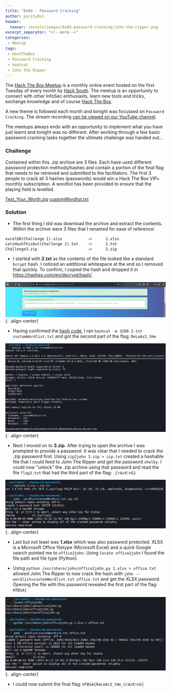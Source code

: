 ```yaml
---
title: "0x04 - Password Cracking"
author: parity0x1
header:
  teaser: /assets/images/0x04-password-cracking/john-the-ripper.png
excerpt_separator: "<!--more-->"
categories:
 - Meetup
tags:
 - HackTheBox
 - Password Cracking
 - Hashcat
 - John the Ripper
---
```

The [Hack The Box Meetup](https://www.meetup.com/Hack-The-Box-Meetup-South-Africa/) is a monthly online event hosted on the first Tuesday of every month by [Hack South](https://hacksouth.africa/). The meetup is an opportunity to connect with other InfoSec enthusiasts, learn new tools and tricks, exchange knowledge and of course [Hack The Box](https://www.hackthebox.eu/).<!--more-->

A new theme is followed each month and tonight was focussed on `Password Cracking`. The stream recording [can be viewed on our YouTube channel](https://www.youtube.com/watch?v=p2TadlS6VbU&t=658).

The meetups always ends with an opportunity to implement what you have just learnt and tonight was no different. After working through a few basic password cracking tasks together the ultimate challenge was handed out...

### Challenge

Contained within this .zip archive are 3 files. Each have used different password protection methods/hashes and contain a portion of the final flag that needs to be retrieved and submitted to the facilitators. The first 3 people to crack all 3 hashes (passwords) would win a Hack The Box VIP+ monthly subscription. A wordlist has been provided to ensure that the playing field is levelled.

[Test_Your_Worth.zip](/assets/images/0x04-password-cracking/Test_Your_Worth.zip)
[customWordlist.txt](/assets/images/0x04-password-cracking/customWordlist.txt)

### Solution

- The first thing I did was download the archive and extract the contents. Within the archive were 3 files that I renamed for ease of reference:

```
excelDB(Challenge 1).xlsx           ->      1.xlsx
LetsHashThisOut(Challenge 2).txt    ->      2.txt
Challenge3.zip                      ->      3.zip
```

- I started with **2.txt** as the contents of the file looked like a standard `bcrypt` hash. I noticed an additional whitespace at the end so I removed that quickly. To confirm, I copied the hash and dropped it in https://hashes.com/en/decrypt/hash/.

![hash identifier](/assets/images/0x04-password-cracking/hshtb-0x04-01.png){: .align-center}

- Having confirmed the [hash code](https://hashcat.net/wiki/doku.php?id=example_hashes), I ran `hashcat -m 3200 2.txt customWordlist.txt` and got the second part of the flag; `ReLeAs3_tHe`

![running hashcat](/assets/images/0x04-password-cracking/hshtb-0x04-02.png){: .align-center}

- Next I moved on to **3.zip**. After trying to open the archive I was prompted to provide a password. It was clear that I needed to crack the .zip password first. Using `zip2john 3.zip > zip.txt` created a hashable file that I could feed to John The Ripper and get the password `shelby`. I could now "unlock" the .zip archive using that password and read the file `flag3.txt` that had the third part of the flag: `_CrAcK!nG}`

![zip2john](/assets/images/0x04-password-cracking/hshtb-0x04-03.png){: .align-center}

- Last but not least was **1.xlsx** which was also password protected. XLSX is a Microsoft Office filetype (Microsoft Excel) and a quick Google search pointed me to `office2john`. Using `locate office2john` I found the file path and file type (Python).

- Using `python /usr/share/john/office2john.py 1.xlsx > office.txt` allowed John The Ripper to now crack the hash with `john --wordlist=customWordlist.txt office.txt` and get the XLSX password. Opening the file with this password revealed the first part of the flag: `HTBSA{`

![office2john](/assets/images/0x04-password-cracking/hshtb-0x04-04.png){: .align-center}

- I could now submit the final flag: `HTBSA{ReLeAs3_tHe_CrAcK!nG}`